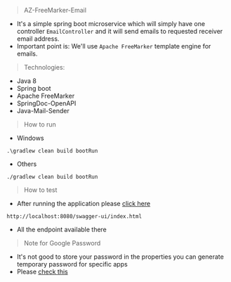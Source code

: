 > AZ-FreeMarker-Email
* It's a simple spring boot microservice which will simply have one controller `EmailController` and it will 
send emails to requested receiver email address.
* Important point is: We'll use `Apache FreeMarker` template engine for emails.

> Technologies:
* Java 8
* Spring boot
* Apache FreeMarker
* SpringDoc-OpenAPI
* Java-Mail-Sender

> How to run
* Windows
```
.\gradlew clean build bootRun
```
* Others
```
./gradlew clean build bootRun
```

> How to test
* After running the application please [click here](http://localhost:8080/swagger-ui/index.html)
```
http://localhost:8080/swagger-ui/index.html
```
* All the endpoint available there

> Note for Google Password
* It's not good to store your password in the properties you can generate temporary password for specific apps
* Please [check this](https://support.google.com/accounts/answer/185833?visit_id=637879398097578861-2133560723&p=InvalidSecondFactor&rd=1)